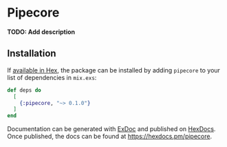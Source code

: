 # Pipecore

**TODO: Add description**

## Installation

If [available in Hex](https://hex.pm/docs/publish), the package can be installed
by adding `pipecore` to your list of dependencies in `mix.exs`:

```elixir
def deps do
  [
    {:pipecore, "~> 0.1.0"}
  ]
end
```

Documentation can be generated with [ExDoc](https://github.com/elixir-lang/ex_doc)
and published on [HexDocs](https://hexdocs.pm). Once published, the docs can
be found at <https://hexdocs.pm/pipecore>.

